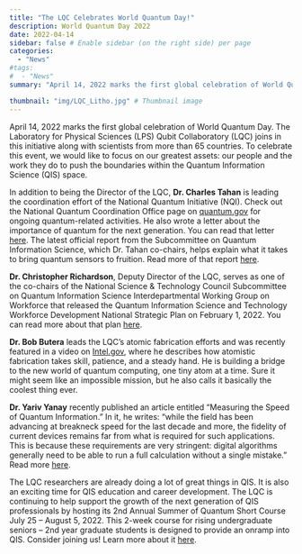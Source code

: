 ```yaml
---
title: "The LQC Celebrates World Quantum Day!"
description: World Quantum Day 2022
date: 2022-04-14
sidebar: false # Enable sidebar (on the right side) per page
categories:
  - "News"
#tags:
#  - "News"
summary: "April 14, 2022 marks the first global celebration of World Quantum Day. The Laboratory for Physical Sciences (LPS) Qubit Collaboratory (LQC) joins in this initiative along with scientists from more than 65 countries. To celebrate this event, we would like to focus on our greatest assets: our people and the work they do to push the boundaries within the Quantum Information Science (QIS) space." 

thumbnail: "img/LQC_Litho.jpg" # Thumbnail image
---
```

April 14, 2022 marks the first global celebration of World Quantum Day. The Laboratory for Physical Sciences (LPS) Qubit Collaboratory (LQC) joins in this initiative along with scientists from more than 65 countries. To celebrate this event, we would like to focus on our greatest assets: our people and the work they do to push the boundaries within the Quantum Information Science (QIS) space. 

In addition to being the Director of the LQC, **Dr. Charles Tahan** is leading the coordination effort of the National Quantum Initiative (NQI). Check out the National Quantum Coordination Office page on [quantum.gov](https://www.quantum.gov/world-quantum-day/) for ongoing quantum-related activities. He also wrote a letter about the importance of quantum for the next generation. You can read that letter [here](https://www.quantum.gov/a-quantum-wish/). The latest official report from the Subcommittee on Quantum Information Science, which Dr. Tahan co-chairs, helps explain what it takes to bring quantum sensors to fruition. Read more of that report [here](https://www.quantum.gov/wp-content/uploads/2022/03/BringingQuantumSensorstoFruition.pdf).  

**Dr. Christopher Richardson**, Deputy Director of the LQC, serves as one of the co-chairs of the National Science & Technology Council Subcommittee on Quantum Information Science Interdepartmental Working Group on Workforce that released the Quantum Information Science and Technology Workforce Development National Strategic Plan on February 1, 2022. You can read more about that plan [here](https://www.quantum.gov/wp-content/uploads/2022/02/QIST-Natl-Workforce-Plan.pdf).

**Dr. Bob Butera** leads the LQC’s atomic fabrication efforts and was recently featured in a video on [Intel.gov](https://www.intel.gov/index.php/people/current-barrier-breakers/1100-bob-butera), where he describes how atomistic fabrication takes skill, patience, and a steady hand. He is building a bridge to the new world of quantum computing, one tiny atom at a time. Sure it might seem like an impossible mission, but he also calls it basically the coolest thing ever.

**Dr. Yariv Yanay** recently published an article entitled “Measuring the Speed of Quantum Information.” In it, he writes: “while the field has been advancing at breakneck speed for the last decade and more, the fidelity of current devices remains far from what is required for such applications. This is because these requirements are very stringent: digital algorithms generally need to be able to run a full calculation without a single mistake.” Read more [here](https://www.qubitcollaboratory.org/news/yarivblog/).

The LQC researchers are already doing a lot of great things in QIS. It is also an exciting time for QIS education and career development. The LQC is continuing to help support the growth of the next generation of QIS professionals by hosting its 2nd Annual Summer of Quantum Short Course July 25 – August 5, 2022. This 2-week course for rising undergraduate seniors – 2nd year graduate students is designed to provide an onramp into QIS. Consider joining us! Learn more about it [here](https://www.qubitcollaboratory.org/events/2022_soq_shortcourse/).
